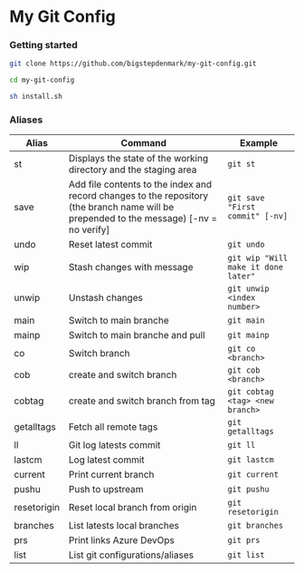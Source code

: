 # My Git Config

### Getting started

```bash
git clone https://github.com/bigstepdenmark/my-git-config.git
```

```bash
cd my-git-config
```

```bash
sh install.sh
```

### Aliases

| Alias       | Command                                                                                                                                  | Example                             |
|-------------|------------------------------------------------------------------------------------------------------------------------------------------|-------------------------------------|
| st          | Displays the state of the working directory and the staging area                                                                         | `git st`                            |
| save        | Add file contents to the index and record changes to the repository (the branch name will be prepended to the message) [-nv = no verify] | `git save "First commit" [-nv]`     |
| undo        | Reset latest commit                                                                                                                      | `git undo`                          |
| wip         | Stash changes with message                                                                                                               | `git wip "Will make it done later"` |
| unwip       | Unstash changes                                                                                                                          | `git unwip <index number>`          |
| main        | Switch to main branche                                                                                                                   | `git main`                          |
| mainp       | Switch to main branche and pull                                                                                                          | `git mainp`                         |
| co          | Switch branch                                                                                                                            | `git co <branch>`                   |
| cob         | create and switch branch                                                                                                                 | `git cob <branch>`                  |
| cobtag      | create and switch branch from tag                                                                                                        | `git cobtag <tag> <new branch>`     |
| getalltags  | Fetch all remote tags                                                                                                                    | `git getalltags`                    |
| ll          | Git log latests commit                                                                                                                   | `git ll`                            |
| lastcm      | Log latest commit                                                                                                                        | `git lastcm`                        |
| current     | Print current branch                                                                                                                     | `git current`                       |
| pushu       | Push to upstream                                                                                                                         | `git pushu`                         |
| resetorigin | Reset local branch from origin                                                                                                           | `git resetorigin`                   |
| branches    | List latests local branches                                                                                                              | `git branches`                      |
| prs         | Print links Azure DevOps                                                                                                                 | `git prs`                           |
| list        | List git configurations/aliases                                                                                                          | `git list`                          |